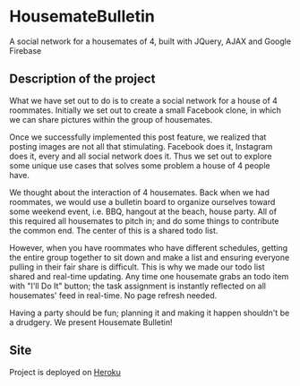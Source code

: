 # HousemateBulletin

A social network for a housemates of 4, built with JQuery, AJAX and Google Firebase

## Description of the project
What we have set out to do is to create a social network for a house of 4 roommates.  Initially we set out to create a small Facebook clone, in which we can share pictures within the group of housemates.  

Once we successfully implemented this post feature, we realized that posting images are not all that stimulating.  Facebook does it, Instagram does it, every and all social network does it.  Thus we set out to explore some unique use cases that solves some problem a house of 4 people have. 

We thought about the interaction of 4 housemates.  Back when we had roommates, we would use a bulletin board to organize ourselves toward some weekend event, i.e. BBQ, hangout at the beach, house party.  All of this required all housemates to pitch in; and do some things to contribute the common end.  The center of this is a shared todo list.  

However, when you have roommates who have different schedules, getting the entire group together to sit down and make a list and ensuring everyone pulling in their fair share is difficult.  This is why we made our todo list shared and real-time updating.  Any time one housemate grabs an todo item with "I'll Do It" button; the task assignment is instantly reflected on all housemates' feed in real-time.  No page refresh needed.   

Having a party should be fun; planning it and making it happen shouldn't be a drudgery.  We present Housemate Bulletin!


## Site
Project is deployed on [Heroku](https://team2-housemate-bulletin.herokuapp.com/login.html)
